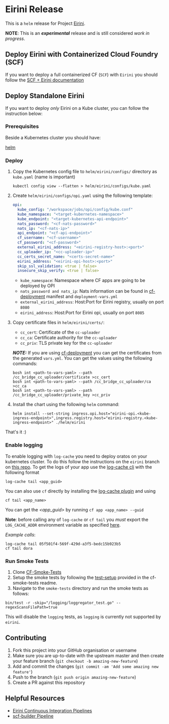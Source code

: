 # Eirini Release

This is a `helm` release for Project [Eirini](https://code.cloudfoundry.org/eirini).

**NOTE**: This is an **_experimental_** release and is still considered _work in progress_.

## Deploy Eirini with Containerized Cloud Foundry (SCF)

If you want to deploy a full containerized CF (`SCF`) with `Eirini` you should follow the [SCF + Eirini documentation](./scf/README.md)

## Deploy Standalone Eirini

If you want to deploy _only_ Eirini on a Kube cluster, you can follow the instruction below:

### Prerequisites

Beside a Kubernetes cluster you should have:

[helm](https://github.com/kubernetes/helm/blob/master/docs/install.md)

### Deploy

1. Copy the Kubernetes config file to `helm/eirini/configs/` directory as `kube.yaml` (name is important)

    ```console
    kubectl config view --flatten > helm/eirini/configs/kube.yaml
    ```

1. Create `helm/eirini/configs/opi.yaml` using the following template:

    ```yaml
    opi:
      kube_config: "/workspace/jobs/opi/config/kube.conf"
      kube_namespace: "<target-kubernetes-namespace>"
      kube_endpoint: "<target-kubernetes-api-endpoint>"
      nats_password: "<cf-nats-password>"
      nats_ip: "<cf-nats-ip>"
      api_endpoint: "<cf-api-endpoint>"
      cf_username: "<cf-username>"
      cf_password: "<cf-password>"
      external_eirini_address: "<eirini-registry-host>:<port>"
      cc_uploader_ip: "<cc-uploader-ip>"
      cc_certs_secret_name: "<certs-secret-name>"
      eirini_address: "<eirini-opi-host>:<port>"
      skip_ssl_validation: <true | false>
      insecure_skip_verify: <true | false>
    ```

    - `kube_namespace`: Namespace where CF apps are going to be deployed by OPI
    - `nats_password and nats_ip`: Nats information can be found in [cf-deployment](https://github.com/cloudfoundry/cf-deployment) manifest and `deployment-vars.yml`
    - `external_eirini_address`: Host:Port for Eirini registry, usually on port `8080`
    - `eirini_address`: Host:Port for Eirini opi, usually on port `8085`
1. Copy certificate files in `helm/eirini/certs/`:
    - `cc_cert`: Certificate of the `cc-uploader`
    - `cc_ca`: Certificate authority for the `cc-uploader`
    - `cc_priv`: TLS private key for the `cc-uploader`

    _**NOTE:**_ If you are using [cf-deployment](https://github.com/cloudfoundry/cf-deployment) you can get the certificates from the generated `vars.yml`. You can get the values using the following commands:

    ```console
    bosh int <path-to-vars-yaml> --path /cc_bridge_cc_uploader/certificate >cc_cert
    bosh int <path-to-vars-yaml> --path /cc_bridge_cc_uploader/ca >cc_ca
    bosh int <path-to-vars-yaml> --path /cc_bridge_cc_uploader/private_key >cc_priv
    ```

1. Install the chart using the following `helm` command:

    ```console
    helm install --set-string ingress.opi.host="eirini-opi.<kube-ingress-endpoint>",ingress.registry.host="eirini-registry.<kube-ingress-endpoint>" ./helm/eirini
    ```

That's it :)

### Enable logging

To enable logging with `log-cache` you need to deploy oratos on your kubernetes cluster. To do this follow the instructions on the `eirini` branch on [this repo](https://github.com/gdankov/oratos-deployment/tree/eirini). To get the logs of your app use the [log-cache cli](https://github.com/cloudfoundry/log-cache-cli#stand-alone-cli) with the following format

```console
log-cache tail <app_guid>
```

You can also use `cf` directly by installing the [log-cache plugin](https://github.com/cloudfoundry/log-cache-cli#installing-plugin) and using

```console
cf tail <app_name>
```

You can get the _<app_guid>_ by running `cf app <app_name> --guid`

**Note**: before calling any of `log-cache` or `cf tail` you *must* export the `LOG_CACHE_ADDR` environment variable as specified [here](https://github.com/gdankov/oratos-deployment/tree/eirini#accessing-logs-via-logcache).

_Example calls_:

```console
log-cache tail 05f501f4-569f-429d-a3f5-bedc15b923b5
cf tail dora
```

### Run Smoke Tests

1. Clone [CF-Smoke-Tests](https://github.com/cloudfoundry/cf-smoke-tests)
1. Setup the smoke tests by following the [test-setup](https://github.com/cloudfoundry/cf-smoke-tests#test-setup) provided in the cf-smoke-tests readme.
1. Navigate to the `smoke-tests` directory and run the smoke tests as follows:

  ```console
  bin/test -r -skip="/logging/loggregator_test.go" --regexScansFilePath=true
  ```

  This will disable the `logging` tests, as `logging` is currently not supported by `eirini`.

## Contributing

1. Fork this project into your GitHub organisation or username
1. Make sure you are up-to-date with the upstream master and then create your feature branch (`git checkout -b amazing-new-feature`)
1. Add and commit the changes (`git commit -am 'Add some amazing new feature'`)
1. Push to the branch (`git push origin amazing-new-feature`)
1. Create a PR against this repository

## Helpful Resources
* [Eirini Continuous Integration Pipelines](https://ci.flintstone.cf.cloud.ibm.com/teams/eirini/pipelines/ci)
* [scf-builder Pipeline](https://ci.flintstone.cf.cloud.ibm.com/teams/eirini/pipelines/scf-builder)
